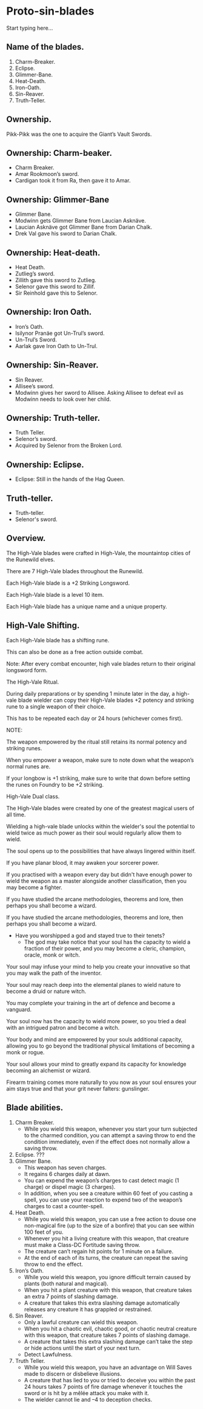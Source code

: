 # Proto-sin-blades

Start typing here...

## Name of the blades.

1. Charm-Breaker. 
2. Eclipse.
3. Glimmer-Bane. 
4. Heat-Death. 
5. Iron-Oath. 
6. Sin-Reaver.
7. Truth-Teller.

## Ownership.

Pikk-Pikk was the one to acquire the Giant’s Vault Swords.

## Ownership: Charm-beaker.

- Charm Breaker. 
- Amar Rookmoon’s sword. 
- Cardigan took it from Ra, then gave it to Amar.

## Ownership: Glimmer-Bane

- Glimmer Bane. 
- Modwinn gets Glimmer Bane from Laucian Asknäve. 
- Laucian Asknäve got Glimmer Bane from Darian Chalk. 
- Drek Val gave his sword to Darian Chalk.

## Ownership: Heat-death.

- Heat Death. 
- Zutlieg’s sword. 
- Zillith gave this sword to Zutlieg. 
- Selenor gave this sword to Zillif. 
- Sir Reinhold gave this to Selenor.

## Ownership: Iron Oath.

- Iron’s Oath. 
- Isilynor Pranäe got Un-Trul’s sword. 
- Un-Trul’s Sword. 
- Aarlak gave Iron Oath to Un-Trul.

## Ownership: Sin-Reaver.
- Sin Reaver. 
- Allisee’s sword. 
- Modwinn gives her sword to Allisee. Asking Allisee to defeat evil as Modwinn needs to look over her child.

## Ownership: Truth-teller.

- Truth Teller. 
- Selenor’s sword. 
- Acquired by Selenor from the Broken Lord.

## Ownership: Eclipse.

- Eclipse: Still in the hands of the Hag Queen.

## Truth-teller.

- Truth-teller. 
- Selenor's sword.

## Overview.

The High-Vale blades were crafted in High-Vale, the mountaintop cities of the Runewild elves.

There are 7 High-Vale blades throughout the Runewild.

Each High-Vale blade is a +2 Striking Longsword.

Each High-Vale blade is a level 10 item.

Each High-Vale blade has a unique name and a unique property.

## High-Vale Shifting.

Each High-Vale blade has a shifting rune.

This can also be done as a free action outside combat.

Note: After every combat encounter, high vale blades return to their original longsword form.

The High-Vale Ritual.

During daily preparations or by spending 1 minute later in the day, a high-vale blade wielder can copy their High-Vale blades +2 potency and striking rune to a single weapon of their choice.

This has to be repeated each day or 24 hours (whichever comes first).

NOTE:

The weapon empowered by the ritual still retains its normal potency and striking runes.

When you empower a weapon, make sure to note down what the weapon’s normal runes are.

If your longbow is +1 striking, make sure to write that down before setting the runes on Foundry to be +2 striking.

High-Vale Dual class.

The High-Vale blades were created by one of the greatest magical users of all time.

Wielding a high-vale blade unlocks within the wielder's soul the potential to wield twice as much power as their soul would regularly allow them to wield.

The soul opens up to the possibilities that have always lingered within itself.

If you have planar blood, it may awaken your sorcerer power.

If you practised with a weapon every day but didn't have enough power to wield the weapon as a master alongside another classification, then you may become a fighter.

If you have studied the arcane methodologies, theorems and lore, then perhaps you shall become a wizard.

If you have studied the arcane methodologies, theorems and lore, then perhaps you shall become a wizard.

- Have you worshipped a god and stayed true to their tenets? 
  - The god may take notice that your soul has the capacity to wield a fraction of their power, and you may become a cleric, champion, oracle, monk or witch.

Your soul may infuse your mind to help you create your innovative so that you may walk the path of the inventor.

Your soul may reach deep into the elemental planes to wield nature to become a druid or nature witch.

You may complete your training in the art of defence and become a vanguard.

Your soul now has the capacity to wield more power, so you tried a deal with an intrigued patron and become a witch.

Your body and mind are empowered by your souls additional capacity,
allowing you to go beyond the traditional physical limitations of becoming a monk or rogue.

Your soul allows your mind to greatly expand its capacity for knowledge becoming an alchemist or wizard.

Firearm training comes more naturally to you now as your soul ensures your aim stays true and that your grit never falters: gunslinger.

## Blade abilities.

1. Charm Breaker. 
   - While you wield this weapon, whenever you start your turn subjected to the charmed condition, you can attempt a 
      saving throw to end the condition immediately, even if the effect does not normally allow a saving throw.
2. Eclipse. ???
3. Glimmer Bane. 
   - This weapon has seven charges. 
   - It regains 6 charges daily at dawn. 
   - You can expend the weapon’s charges to cast detect magic (1 charge) or dispel magic (3 charges). 
   - In addition, when you see a creature within 60 feet of you casting a spell, you can use your reaction to expend two of the weapon’s charges to cast a counter-spell.
4. Heat Death.
   - While you wield this weapon, you can use a free action to douse one non-magical fire (up to the size of a bonfire) that you can see within 100 feet of you. 
   - Whenever you hit a living creature with this weapon, that creature must make a Class-DC Fortitude saving throw. 
   - The creature can’t regain hit points for 1 minute on a failure. 
   - At the end of each of its turns, the creature can repeat the saving throw to end the effect.
5. Iron’s Oath. 
   - While you wield this weapon, you ignore difficult terrain caused by plants (both natural and magical). 
   - When you hit a plant creature with this weapon, that creature takes an extra 7 points of slashing damage. 
   - A creature that takes this extra slashing damage automatically releases any creature it has grappled or restrained.
6. Sin Reaver.
   - Only a lawful creature can wield this weapon.
   - When you hit a chaotic evil, chaotic good, or chaotic neutral creature with this weapon, that creature takes 7 points of slashing damage.
   - A creature that takes this extra slashing damage can’t take the step or hide actions until the start of your next turn. 
   - Detect Lawfulness.
7. Truth Teller.
   - While you wield this weapon, you have an advantage on Will Saves made to discern or disbelieve illusions.
   - A creature that has lied to you or tried to deceive you within the past 24 hours takes 7 points of fire damage whenever it touches the sword or is hit by a mêlée attack you make with it.
   - The wielder cannot lie and –4 to deception checks.
